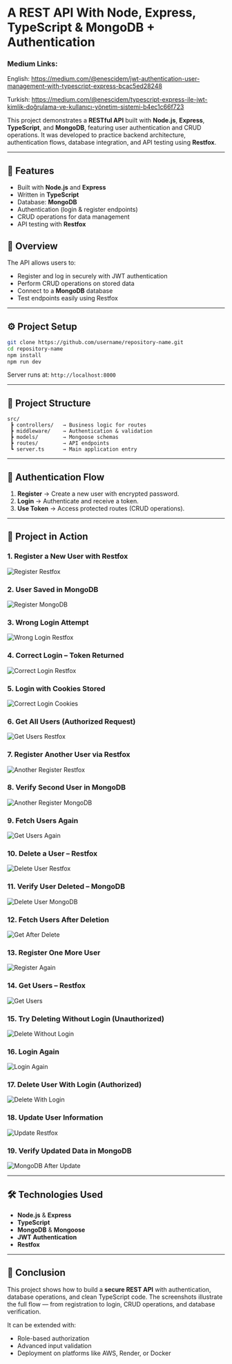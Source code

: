 # A REST API With Node, Express, TypeScript & MongoDB + Authentication

### Medium Links:

English: https://medium.com/@enescidem/jwt-authentication-user-management-with-typescript-express-bcac5ed28248

Turkish: https://medium.com/@enescidem/typescript-express-ile-jwt-kimlik-doğrulama-ve-kullanıcı-yönetim-sistemi-b4ec1c66f723

This project demonstrates a **RESTful API** built with **Node.js**, **Express**, **TypeScript**, and **MongoDB**, featuring user authentication and CRUD operations.
It was developed to practice backend architecture, authentication flows, database integration, and API testing using **Restfox**.

---

## 🚀 Features

* Built with **Node.js** and **Express**
* Written in **TypeScript**
* Database: **MongoDB**
* Authentication (login & register endpoints)
* CRUD operations for data management
* API testing with **Restfox**

## 📌 Overview

The API allows users to:

* Register and log in securely with JWT authentication
* Perform CRUD operations on stored data
* Connect to a **MongoDB** database
* Test endpoints easily using Restfox

---

## ⚙️ Project Setup

```bash
git clone https://github.com/username/repository-name.git
cd repository-name
npm install
npm run dev
```

Server runs at:
`http://localhost:8000`

---

## 📂 Project Structure

```
src/
 ┣ controllers/   → Business logic for routes
 ┣ middleware/    → Authentication & validation
 ┣ models/        → Mongoose schemas
 ┣ routes/        → API endpoints
 ┗ server.ts      → Main application entry
```

---

## 🔑 Authentication Flow

1. **Register** → Create a new user with encrypted password.
2. **Login** → Authenticate and receive a token.
3. **Use Token** → Access protected routes (CRUD operations).

---

## 📸 Project in Action

### 1. Register a New User with Restfox

![Register Restfox](images/01_register_restfox.png)

### 2. User Saved in MongoDB

![Register MongoDB](images/02_register_mongodb.png)

### 3. Wrong Login Attempt

![Wrong Login Restfox](images/03_wrongLogin_restfox.png)

### 4. Correct Login – Token Returned

![Correct Login Restfox](images/04_correctLogin_restfox.png)

### 5. Login with Cookies Stored

![Correct Login Cookies](images/05_correctLogin_cookies_restfox.png)

### 6. Get All Users (Authorized Request)

![Get Users Restfox](images/06_getUsers_restfox.png)

### 7. Register Another User via Restfox

![Another Register Restfox](images/07_anotherOneRegister_restfox.png)

### 8. Verify Second User in MongoDB

![Another Register MongoDB](images/08_anotherOneRegister_MongoDB.png)

### 9. Fetch Users Again

![Get Users Again](images/09_tryagain_getUsers_restfox.png)

### 10. Delete a User – Restfox

![Delete User Restfox](images/10_deleteUser_restfox.png)

### 11. Verify User Deleted – MongoDB

![Delete User MongoDB](images/11_deleteUser_mongoDB.png)

### 12. Fetch Users After Deletion

![Get After Delete](images/12_get_after_deleteUser_restfox.png)

### 13. Register One More User

![Register Again](images/13_register_oneMore_restfox.png)

### 14. Get Users – Restfox

![Get Users](images/14_get_restfox.png)

### 15. Try Deleting Without Login (Unauthorized)

![Delete Without Login](images/15_delete_withoutLogin_restfox.png)

### 16. Login Again

![Login Again](images/16_login_restfox.png)

### 17. Delete User With Login (Authorized)

![Delete With Login](images/17_delete_withLogin_restfox.png)

### 18. Update User Information

![Update Restfox](images/18_update_restfox.png)

### 19. Verify Updated Data in MongoDB

![MongoDB After Update](images/19_mongoDB_afterUpdate.png)

---

## 🛠️ Technologies Used

* **Node.js** & **Express**
* **TypeScript**
* **MongoDB** & **Mongoose**
* **JWT Authentication**
* **Restfox**

---

## 📌 Conclusion

This project shows how to build a **secure REST API** with authentication, database operations, and clean TypeScript code.
The screenshots illustrate the full flow — from registration to login, CRUD operations, and database verification.

It can be extended with:

* Role-based authorization
* Advanced input validation
* Deployment on platforms like AWS, Render, or Docker
